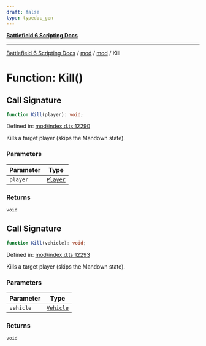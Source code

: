 ```yaml
---
draft: false
type: typedoc_gen
---
```


[**Battlefield 6 Scripting Docs**](../../../_index.md)

***

[Battlefield 6 Scripting Docs](../../../_index.md) / [mod](../../_index.md) / [mod](../_index.md) / Kill

# Function: Kill()

## Call Signature

```ts
function Kill(player): void;
```

Defined in: [mod/index.d.ts:12290](https://github.com/battlefield-portal-community/portal-docs/blob/6d87e21c5922a3efb03c634dbe98e5fe6e797672/generators/santiago/mod/index.d.ts#L12290)

Kills a target player (skips the Mandown state).

### Parameters

| Parameter | Type |
| ------ | ------ |
| `player` | [`Player`](../Player/_index.md) |

### Returns

`void`

## Call Signature

```ts
function Kill(vehicle): void;
```

Defined in: [mod/index.d.ts:12293](https://github.com/battlefield-portal-community/portal-docs/blob/6d87e21c5922a3efb03c634dbe98e5fe6e797672/generators/santiago/mod/index.d.ts#L12293)

Kills a target player (skips the Mandown state).

### Parameters

| Parameter | Type |
| ------ | ------ |
| `vehicle` | [`Vehicle`](../Vehicle/_index.md) |

### Returns

`void`
